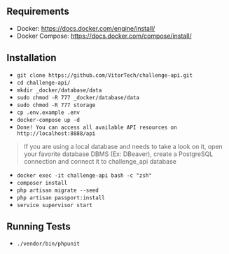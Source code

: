 
## Requirements

-   Docker: https://docs.docker.com/engine/install/
-   Docker Compose: https://docs.docker.com/compose/install/

## Installation

-   `git clone https://github.com/VitorTech/challenge-api.git`
-   `cd challenge-api/`
-   `mkdir _docker/database/data`
-   `sudo chmod -R 777 _docker/database/data`
-   `sudo chmod -R 777 storage`
-   `cp .env.example .env`
-   `docker-compose up -d`
-   `Done! You can access all available API resources on http://localhost:8888/api`

> If you are using a local database and needs to take a look on it, open your favorite database DBMS (Ex: DBeaver), create a PostgreSQL connection and connect it to challenge_api database

-   `docker exec -it challenge-api bash -c "zsh"`
-   `composer install`
-   `php artisan migrate --seed`
-   `php artisan passport:install`
-   `service supervisor start`

## Running Tests

-  `./vendor/bin/phpunit`
